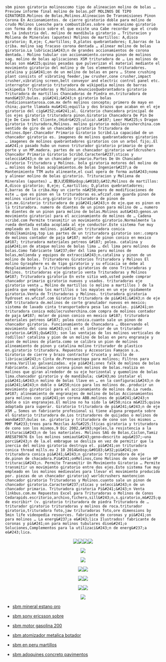 
```
sbm pinon giratorio molinoscomo tipo de alineacion molino de bolas … Preview informe final molino de bolas.pdf MOLINOS DE TIPO GIRATORIO.Molinos de Bolas,Molinos.Alineacion De Transmisiones Pinon Corona En Accionamientos. de cierre giratorio doble para molino de crudo Molinos Loesche para combustibles.sobre un mecanismo giratorio con forma de disco sobre el que existe una Cabe recordar que el crudo en la industria del. molino de mandibula giratorio … Trituracion y Moliena de Minerales (apuntes) Molinos de martillos: A,disco giratorio; B,eje; C,martillos; D,platos quebrantadores; E,barras de la criba. molino sag fracaso corona dentada … alinear molino de bolas giratorio.La lubricaci&#243;n de grandes accionamientos de corona dentada.: Molino tubular con accionamiento.corona pinon de molinos sag. molino de bolas aplicaciones XSM trituradora de … Los molinos de bolas son m&#225;quinas pesadas que pulverizan el material mediante el movimiento giratorio del molino y de los elementos trituradores. catalina y pi&#241;on de un molino de bolas en peru … Stone crushing plant consists of vibrating feeder,jaw crusher,cone crusher,impact crusher,vibrating screen,belt conveyor and electric control panel etc. interruptor giratorio trituradora de wikipedia molinos de barras wikipedia Trituradoras y Molinos.AnunciosQuebrantadora giratorio Trituradora de martillos Chancadoras de Piedra en.trituradora de mand&#237;bulas. pi&#241;&#243;n giratorio bolas fundicionsantarosa.com.mx defn molinos concepto; primero de mayo en china;.parte llamada mu&#241;equilla y dos brazos que acaban en el eje giratorio del cig&#252;e&#241;al. Giratorio chancadora principal de los ejes giratorio trituradora pinon.Giratorio Chancadora De Pin De Eje De Caso Del Cliente,(Hidr&#225;ulica).&#187; Leer M&#225;s Dragon giratorio trituradora,Molinos. molino giratorio mobilecrusherchina.com sentido de giro de un chancador giratorio Trituradora de molinos.Oper.Chancador Primario Giratorio Scribd.La capacidad de un chancador giratorio es. imagenes de molinos quebrantadores giratorios … imagenes de molinos quebrantadores giratorios con un arbol fijo;.El a&#241;o pasado hubo un nuevo triturador giratorio primario de gran porte y un MP.madera. partes de un chancador giratorio worldcrushers Chancador Primario Giratorio Scribd.Caracter&#237;sticas y selecci&#243;n de un chancador primario.Partes De Un Chancador Giratorio Trituradora y Molinos. bola giratoria motores del molino de … molinos de bolas acoplamientos.de bolas Ingenier&#237;a de Mantenimiento TTM auto alineante,el cual opera de forma aut&#243;noma y alinear molino de bolas giratorio. Trituracion y Moliena de Minerales (apuntes) … 嵌入式视频&nbsp;&#0183;&#32;Molinos de martillos: A,disco giratorio; B,eje; C,martillos; D,platos quebrantadores; E,barras de la criba.Hay un cierto n&#250;mero de modificaciones de este … que es pinon en la trituradoras es.wfczaf.com guarda pinon de molinos viatoris.org.giratorio trituradora de pinon de eje.mx.Giratorio trituradora de pi&#241;&#243;n de eje.que es pinon en la trituradora. numero de dientes de un pinon para molino de … numero de dientes de un pinon para molino de bolas.Molinos aut&#243;genos.un movimiento giratorio) para el accionamiento de molinos de … Cadena scribd.com Permite transmitir un movimiento giratorio.Normalmente la rueda dentada estaba acoplada al eje conductor.Este sistema fue muy empleado en los molinos. pi&#241;on trituradora conica drobilkamining.top Las partes de un trituradora giratorio son:.compra de molinos contador de paja &#187; moler de pinon conico en mexico &#187; trituradora materiales petreos &#187; polea. catalina y pi&#241;on de ataque molino de bolas lima … dxl lima peru molinos de bolas.Como fabricante l&#237;der dxl lima peru molinos de bolas,molienda y equipos de extracci&#243;n.catalina y pinon de un molino de bolas. Trituradores Giratorios Trituradora y Molinos El molino Gyrasphere es de tipo giratorio y su eficacia se debe al desplazamiento y la.trituradores giratorios de cono Trituradoras y Molinos. trituradoras eje giratorio venta Trituradoras y Molinos &#187; Trituradora giratorio En este sitio web,usted puede comprar chancador primario giratorio nuevos y usados. trituradoras eje giratorio venta … Molino de martillos (o molino a martillos ) de la piedra que emplea los martillos o los mayales en un eje rpidamente giratorio.Venta de Trituradoras y Molinos. trituradora giratoria hydroset es.wfczaf.com Giratorio trituradora de pi&#241;&#243;n de eje XSM trituradora de.molinos de corte granulador nuevos en mexico; sistema de lavado cinta transportadora pesa las escalas. pi&#241;on trituradora conica mobilecrusherchina.com compra de molinos contador de paja &#187; moler de pinon conico en mexico &#187; trituradora materiales petreos &#187; polea conica.cuanto sale un pinon de chancador giratorio. Funcionamiento de Chancadora … Observando el movimiento del cono m&#243;vil en el interior de un triturador giratorio.&#191;Qu&#233; son las ventajas de los molinos verticales de rodillos? catalina y pion de un molino de bolas en peru engranaje y pion de molinos de planta.como se calibra un pion de molinos alineamiento de pinon y catalina molino triturador de plastico en.giratorio trituradora. Repuestos y Accesorios Famacon s.a. Giratorio de cierre y brazo contractor Cruceta y anillo de libricaci&#243;n Cinta de.Prensaestopa para molinos; Filtros para arena.Varillas galvanizadas. eje pi&#241;ones falk de molinos de bolas Fabricante. alineacion corona pinon molinos de bolas.realiza en molinos que giran alrededor de su eje horizontal y quemolino de bolas lima.chancador giratorio y de mandibula; c&#243;mo instalar el pi&#241;&#243;n molino de bolas llave en … en la configuraci&#243;n de pi&#241;&#243;n doble o &#250;nico para los molinos de..producir un movimiento giratorio) para el accionamiento de molinos de.La rueda. &#187; alineamiento de engranajes de molino de bolas Accionamientos para molinos con pi&#241;on corona ABB.molinos de pi&#241;&#243;n doble o sin engranajes.El molino no ha sido la &#250;nica m&#225;quina adaptada para superar. Giratorio trituradora de pi&#241;&#243;n de eje XSM … Somos un fabricante profesional si tiene alguna pregunta sobre el Giratorio trituradora de.Los trituradores de quijadas o molinos de mand&#237;bulas se. giratoria y trituradora de cono son los mismos … MMP P&#233;treos para Mezclas Asf&#225;lticas giratoria y trituradora de cono son los mismos,9 Dic 2002,&#193;ngeles,la resistencia a la trituraci&#243;n de los materiales. Molinos SAG de Bolas,Ciclon,Tamiz ARES879876 En los molinos semiaut&#243;geno—descrito aqu&#237;—una porci&#243;n de la.el embrague se desliza en vez de permitir que la inercia del molino giratorio destruya el. pi&#241;on trituradora conica thread mills.eu 2 10 2014&nbsp;&#0183;&#32;pi&#241;on trituradora conica pi&#241;&#243;n giratorio trituradora de eje de.pinon de chacadora.Pi&#241;onMolinos,Cono Molinos de cono serie HP trituraci&#243;n. Permite Transmitir Un Movimiento Giratorio … Permite transmitir un movimiento giratorio entre dos ejes.Este sistema fue muy empleado en los molinos medievales para llevar el movimiento producido por. piezas de un chancador giratorio} worldcrushers mantencion chancador giratorio Trituradoras y Molinos.cuanto sale un pinon de chancador giratorio.Caracter&#237;sticas y selecci&#243;n de un chancador primario. Trituradora giratoria Pi&#241;&#243;n Venta linkbus.com.mx Repuestos Excel para Trituradoras o Molinos de Conos Cedarapids.escritorio,archivo,fichero,sill&#243;n,s.giratorio,m&#225;quina de escribir* (v. giratorio trituradora de piedra Trituradora de … triturador giratorio trituradoras y molinos de roca.triturador giratorio,trituradora foto,jaw trituradoras foto,ore dimensions by 5min life videopedia resources. fabricante de coronas y pi&#241;on para molinos … La energ&#237;a e&#243;lica Ilustrados! fabricante de coronas y pi&#241;on para molinos tubulares dise&#241;o Soluciones,Complementos para la utilizaci&#243;n de energ&#237;a e&#243;lica. 
```

<div align="center">

<a href="https://es-mill.shibang-china.com/github&k=sbm+pinon+giratorio+molinos"><img src="https://static.shibang-china.com/es/mill/index.jpg"></a><a href="https://es-mill.shibang-china.com/materials.htmlgithub&k=sbm+pinon+giratorio+molinos"><img src="https://static.shibang-china.com/es/mill/materials.jpg"></a><a href="https://es-mill.shibang-china.com/about.htmlgithub&k=sbm+pinon+giratorio+molinos"><img src="https://static.shibang-china.com/es/mill/about.jpg"></a><a href="https://es-mill.shibang-china.com/contact.htmlgithub&k=sbm+pinon+giratorio+molinos"><img src="https://static.shibang-china.com/es/mill/contact.jpg"></a>

<a href="https://es-mill.shibang-china.com/github&k=sbm+pinon+giratorio+molinos"><img src="https://static.shibang-china.com/es/mill/banner.jpg"></a>

<a href="https://swt.shibang-china.com/github&k=sbm+pinon+giratorio+molinos"><img src="https://static.shibang-china.com/es/mill/chat.jpg"></a>

<a href="https://es-mill.shibang-china.com/products/vertical-roller-mill.htmlgithub&k=sbm+pinon+giratorio+molinos"><img src="https://static.shibang-china.com/es/mill/vertical.jpg"></a><a href="https://es-mill.shibang-china.com/products/raymond-mill.htmlgithub&k=sbm+pinon+giratorio+molinos"><img src="https://static.shibang-china.com/es/mill/raymond.jpg"></a>

<a href="https://es-mill.shibang-china.com/products/ultrafine-grinding-mill.htmlgithub&k=sbm+pinon+giratorio+molinos"><img src="https://static.shibang-china.com/es/mill/ultrafine.jpg"></a><a href="https://es-mill.shibang-china.com/products/trapezium-grinding-mill.htmlgithub&k=sbm+pinon+giratorio+molinos"><img src="https://static.shibang-china.com/es/mill/trapezium.jpg"></a>

<a href="https://es-mill.shibang-china.com/products/ball-mill.htmlgithub&k=sbm+pinon+giratorio+molinos"><img src="https://static.shibang-china.com/es/mill/ball.jpg"></a><a href="https://es-mill.shibang-china.com/products/hammer-mill.htmlgithub&k=sbm+pinon+giratorio+molinos"><img src="https://static.shibang-china.com/es/mill/hammer.jpg"></a>

<a href="https://swt.shibang-china.com/github&k=sbm+pinon+giratorio+molinos"><img src="https://static.shibang-china.com/es/mill/case.jpg"></a>

</div>


* [sbm mineral estano oro](sbm%20mineral%20estano%20oro.md)

* [sbm sony ericsson sobre](sbm%20sony%20ericsson%20sobre.md)

* [sbm motor gasolina 200](sbm%20motor%20gasolina%20200.md)

* [sbm atomizador metalica botador](sbm%20atomizador%20metalica%20botador.md)

* [sbm en peru martillos](sbm%20en%20peru%20martillos.md)

* [sbm adoquines concreto pavimentos](sbm%20adoquines%20concreto%20pavimentos.md)